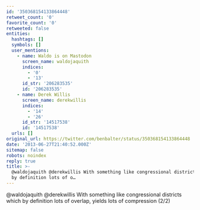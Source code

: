 ```yaml
---
id: '350368154133864448'
retweet_count: '0'
favorite_count: '0'
retweeted: false
entities:
  hashtags: []
  symbols: []
  user_mentions:
    - name: Waldo is on Mastodon
      screen_name: waldojaquith
      indices:
        - '0'
        - '13'
      id_str: '206283535'
      id: '206283535'
    - name: Derek Willis
      screen_name: derekwillis
      indices:
        - '14'
        - '26'
      id_str: '14517538'
      id: '14517538'
  urls: []
original_url: https://twitter.com/benbalter/status/350368154133864448
date: '2013-06-27T21:40:52.000Z'
sitemap: false
robots: noindex
reply: true
title: >-
  @waldojaquith @derekwillis With something like congressional districts which
  by definition lots of o…
---
```


@waldojaquith @derekwillis With something like congressional districts which by definition lots of overlap, yields lots of compression (2/2)